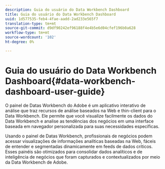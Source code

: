```yaml
---
description: Guia do usuário do Data Workbench Dashboard
title: Guia do usuário do Data Workbench Dashboard
uuid: 1d577535-feb4-4fae-aadd-2ad233e565f7
translation-type: tm+mt
source-git-commit: d9df90242ef96188f4e4b5e6d04cfef196b0a628
workflow-type: tm+mt
source-wordcount: '102'
ht-degree: 0%

---
```



# Guia do usuário do Data Workbench Dashboard{#data-workbench-dashboard-user-guide}

O painel de Datas Workbench do Adobe é um aplicativo interativo de análise que traz recursos de análise baseados na Web e thin-client para o Data Workbench. Ele permite que você visualize facilmente os dados do Data Workbench e analise as tendências dos negócios em uma interface baseada em navegador personalizada para suas necessidades específicas.

Usando o painel de Datas Workbench, profissionais de negócios podem acessar visualizações de informações analíticas baseadas na Web, fáceis de entender e segmentadas dinamicamente em feeds de dados críticos. Esses painéis são otimizados para consolidar dados analíticos e de inteligência de negócios que foram capturados e contextualizados por meio da Data Workbench de Adobe.
